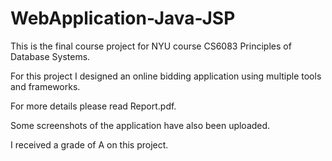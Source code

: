# WebApplication-Java-JSP


This is the final course project for NYU course CS6083 Principles of Database Systems.

For this project I designed an online bidding application using multiple tools and frameworks.

For more details please read Report.pdf.

Some screenshots of the application have also been uploaded.

I received a grade of A on this project.
